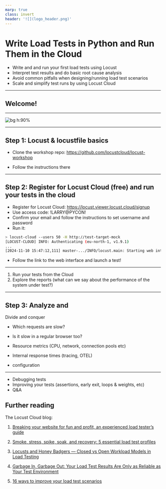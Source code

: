 ```yaml
---
marp: true
class: invert
header: '![](logo_header.png)'
---
```


# Write Load Tests in Python and Run Them in the Cloud

* Write and and run your first load tests using Locust
* Interpret test results and do basic root cause analysis
* Avoid common pitfalls when designing/running load test scenarios
* Scale and simplify test runs by using Locust Cloud

---

## Welcome!

---
<!--
header: ''
-->
<!-- 
I hope you're all having a good conference and that you enjoyed lunch
How many have run a load tests before
How many have used locust?
FOSS, MIT License
Downloaded 50M times, 25k stars on GitHub
-->

<!-- <style>
img {
  display: block;
  margin: auto;
  max-width: 100%; /* Ensures the image does not overflow */
  max-height: 70%; /* Ensures the image does not overflow */
}
</style> -->
![bg h:90%](image-1.png)
<!-- ![center:100%](image-1.png) -->

---
<!--
header: '![](logo_header.png)'
-->
## Step 1: Locust & locustfile basics

* Clone the workshop repo: https://github.com/locustcloud/locust-workshop

* Follow the instructions there

---

## Step 2: Register for Locust Cloud (free) and run your tests in the cloud

* Register for Locust Cloud: https://locust.viewer.locust.cloud/signup
* Use access code: !LARRY@PYCON!
* Confirm your email and follow the instructions to set username and password
* Run it:

```bash
> locust-cloud --users 50 -H http://test-target-mock
[LOCUST-CLOUD] INFO: Authenticating (eu-north-1, v1.9.1)
...
[2024-11-10 15:47:12,111] master-.../INFO/locust.main: Starting web interface at https://locust.webui.locust.cloud/<your id>
```

* Follow the link to the web interface and launch a test!

---

1. Run your tests from the Cloud
1. Explore the reports (what can we say about the performance of the system under test?)

---

## Step 3: Analyze and

Divide and conquer
* Which requests are slow?
* Is it slow in a regular browser too?
* Resource metrics (CPU, network, connection pools etc)
* Internal response times (tracing, OTEL)

* configuration


---

* Debugging tests
* Improving your tests (assertions, early exit, loops & weights, etc)
* Q&A

## Further reading

The Locust Cloud blog:

1. [Breaking your website for fun and profit, an experienced load tester’s guide](https://www.locust.cloud/blog/performance-testing-part-1)

2. [Smoke, stress, spike, soak, and recovery: 5 essential load test profiles](https://www.locust.cloud/blog/5-essential-load-test-profiles)

3. [Locusts and Honey Badgers — Closed vs Open Workload Models in Load Testing](https://www.locust.cloud/blog/closed-vs-open-workload-models)

4. [Garbage In, Garbage Out: Your Load Test Results Are Only as Reliable as Your Test Environment](https://www.locust.cloud/blog/performance-test-environments)

5. [16 ways to improve your load test scenarios](https://www.locust.cloud/blog/16-ways-to-improve-your-load-test-scenarios)